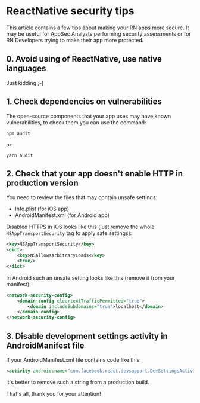 # ReactNative security tips

This article contains a few tips about making your RN apps more secure.
It may be useful for AppSec Analysts performing security assessments or for RN Developers trying to make their app more protected.

## 0. Avoid using of ReactNative, use native languages
Just kidding ;-)

## 1. Check dependencies on vulnerabilities
The open-source components that your app uses may have known vulnerabilities, to check them you can use the command:
```shell
npm audit
```
or:
```shell
yarn audit
```

## 2. Check that your app doesn't enable HTTP in production version
You need to review the files that may contain unsafe settings:
* Info.plist (for iOS app)
* AndroidManifest.xml (for Android app)

Disabled HTTPS in iOS looks like this (just remove the whole ```NSAppTransportSecurity``` tag to apply safe settings):

```xml
<key>NSAppTransportSecurity</key>
<dict>
    <key>NSAllowsArbitraryLoads</key>
    <true/>
</dict>
```

In Android such an unsafe setting looks like this (remove it from your manifest):
```xml
<network-security-config>
    <domain-config cleartextTrafficPermitted="true">
        <domain includeSubdomains="true">localhost</domain>
    </domain-config>
</network-security-config>
```

## 3. Disable development settings activity in AndroidManifest file
If your AndroidManifest.xml file contains code like this:
```xml
<activity android:name="com.facebook.react.devsupport.DevSettingsActivity" />
```
it's better to remove such a string from a production build.

That's all, thank you for your attention!

